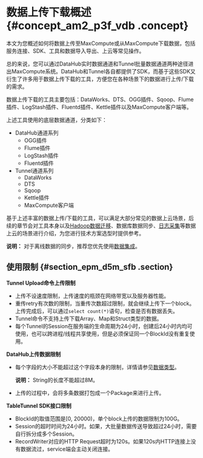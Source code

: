 # 数据上传下载概述 {#concept_am2_p3f_vdb .concept}

本文为您概述如何将数据上传至MaxCompute或从MaxCompute下载数据，包括服务连接、SDK、工具和数据导入导出、上云等常见操作。

总的来说，您可以通过DataHub实时数据通道和Tunnel批量数据通道两种途径进出MaxCompute系统。DataHub和Tunnel各自都提供了SDK，而基于这些SDK又衍生了许多用于数据上传下载的工具，方便您在各种场景下的数据进行上传/下载的需求。

数据上传下载的工具主要包括：DataWorks、DTS、OGG插件、Sqoop、Flume插件、LogStash插件、Fluentd插件、Kettle插件以及MaxCompute客户端等。

上述工具使用的底层数据通道，分类如下：

-   DataHub通道系列
    -   OGG插件
    -   Flume插件
    -   LogStash插件
    -   Fluentd插件
-   Tunnel通道系列
    -   DataWorks
    -   DTS
    -   Sqoop
    -   Kettle插件
    -   MaxCompute客户端

基于上述丰富的数据上传/下载的工具，可以满足大部分常见的数据上云场景，后续的章节会对工具本身以及[Hadoop数据迁移](../../../../intl.zh-CN/实践经验/数据迁移/Hadoop数据迁移MaxCompute最佳实践.md#)、数据库数据同步、[日志采集](intl.zh-CN/开发/数据上传下载/DataHub实时数据通道.md#)等数据上云的场景进行介绍，为您进行技术方案选型时提供参考。

**说明：** 对于离线数据的同步，推荐您优先使用[数据集成](../../../../intl.zh-CN/使用指南/数据集成/数据集成简介/数据集成概述.md#)。

## 使用限制 {#section_epm_d5m_sfb .section}

**Tunnel Upload命令上传限制** 

-   上传不设速度限制，上传速度的瓶颈在网络带宽以及服务器性能。
-   重传retry有次数的限制，当重传次数超过限制，就会继续上传下一个block。上传完成后，可以通过`select count(*)`语句，检查是否有数据丢失。
-   Tunnel命令不支持上传下载Array、Map和Struct类型的数据。
-   每个Tunnel的Session在服务端的生命周期为24小时，创建后24小时内均可使用，也可以跨进程/线程共享使用，但是必须保证同一个BlockId没有重复使用。

**DataHub上传数据限制** 

-   每个字段的大小不能超过这个字段本身的限制，详情请参见[数据类型](intl.zh-CN/开发/基本概念/数据类型.md#)。

    **说明：** String的长度不能超过8M。

-   上传的过程中，会将多条数据打包成一个Package来进行上传。

**TableTunnel SDK接口限制** 

-   BlockId的取值范围是\[0, 20000\)，单个block上传的数据限制为100G。
-   Session的超时时间为24小时。如果，大批量数据传送导致超过24小时，需要自行拆分成多个Session。
-   RecordWriter对应的HTTP Request超时为120s。如果120s内HTTP连接上没有数据流过，service端会主动关闭连接。

